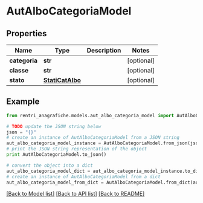 # AutAlboCategoriaModel


## Properties
Name | Type | Description | Notes
------------ | ------------- | ------------- | -------------
**categoria** | **str** |  | [optional] 
**classe** | **str** |  | [optional] 
**stato** | [**StatiCatAlbo**](StatiCatAlbo.md) |  | [optional] 

## Example

```python
from rentri_anagrafiche.models.aut_albo_categoria_model import AutAlboCategoriaModel

# TODO update the JSON string below
json = "{}"
# create an instance of AutAlboCategoriaModel from a JSON string
aut_albo_categoria_model_instance = AutAlboCategoriaModel.from_json(json)
# print the JSON string representation of the object
print AutAlboCategoriaModel.to_json()

# convert the object into a dict
aut_albo_categoria_model_dict = aut_albo_categoria_model_instance.to_dict()
# create an instance of AutAlboCategoriaModel from a dict
aut_albo_categoria_model_from_dict = AutAlboCategoriaModel.from_dict(aut_albo_categoria_model_dict)
```
[[Back to Model list]](../README.md#documentation-for-models) [[Back to API list]](../README.md#documentation-for-api-endpoints) [[Back to README]](../README.md)


